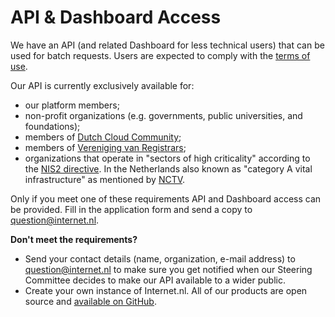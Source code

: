 # API & Dashboard Access

We have an API (and related Dashboard for less technical users) that can be used for batch requests. Users are expected to comply with the [terms of use](https://github.com/internetstandards/Internet.nl-API-docs/blob/main/terms-of-use.md). 

Our API is currently exclusively available for:
* our platform members;
* non-profit organizations (e.g. governments, public universities, and foundations);
* members of [Dutch Cloud Community](https://dutchcloudcommunity.nl/);
* members of [Vereniging van Registrars](https://www.verenigingvanregistrars.nl/);
* organizations that operate in "sectors of high criticality" according to the [NIS2 directive](https://eur-lex.europa.eu/eli/dir/2022/2555). In the Netherlands also known as "category A vital infrastructure" as mentioned by [NCTV](https://www.nctv.nl/onderwerpen/vitale-infrastructuur/overzicht-vitale-processen).

Only if you meet one of these requirements API and Dashboard access can be provided. Fill in the application form and send a copy to [question@internet.nl](mailto:question@internet.nl). 

**Don't meet the requirements?**
* Send your contact details (name, organization, e-mail address) to question@internet.nl to make sure you get notified when our Steering Committee decides to make our API available to a wider public.
* Create your own instance of Internet.nl. All of our products are open source and [available on GitHub](https://github.com/internetstandards).
